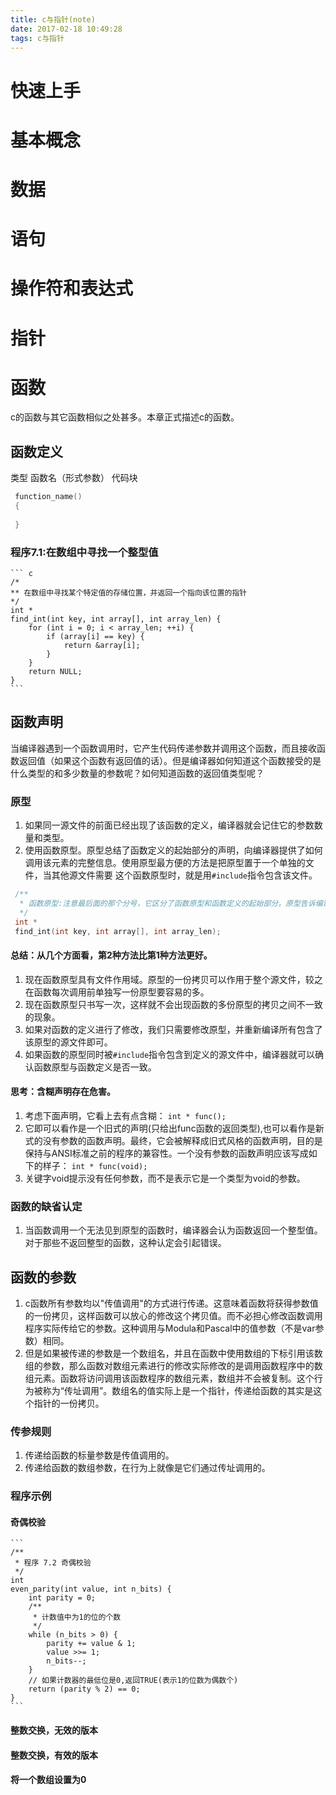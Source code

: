 ```yaml
---
title: c与指针(note)
date: 2017-02-18 10:49:28
tags: c与指针
---
```

# 快速上手
# 基本概念
# 数据
# 语句
# 操作符和表达式
# 指针
# 函数
   c的函数与其它函数相似之处甚多。本章正式描述c的函数。
## 函数定义
   类型
   函数名（形式参数）
   代码块
   ``` c
    function_name()
    {
    
    }
   ```
### 程序7.1:在数组中寻找一个整型值
    ``` c
    /*
    ** 在数组中寻找某个特定值的存储位置，并返回一个指向该位置的指针
    */
    int *
    find_int(int key, int array[], int array_len) {
        for (int i = 0; i < array_len; ++i) {
            if (array[i] == key) {
                return &array[i];
            }
        }
        return NULL;
    }
    ```
## 函数声明
   当编译器遇到一个函数调用时，它产生代码传递参数并调用这个函数，而且接收函数返回值（如果这个函数有返回值的话）。但是编译器如何知道这个函数接受的是什么类型的和多少数量的参数呢？如何知道函数的返回值类型呢？   
### 原型
   1. 如果同一源文件的前面已经出现了该函数的定义，编译器就会记住它的参数数量和类型。
   2. 使用函数原型。原型总结了函数定义的起始部分的声明，向编译器提供了如何调用该元素的完整信息。使用原型最方便的方法是把原型置于一个单独的文件，当其他源文件需要
这个函数原型时，就是用`#include`指令包含该文件。
   ``` c
    /**
     * 函数原型:注意最后面的那个分号，它区分了函数原型和函数定义的起始部分。原型告诉编译器函数的参数数量和每个参数的类型以及函数的返回类型。
     */
    int *
    find_int(int key, int array[], int array_len);
   ```
   
#### 总结：从几个方面看，第2种方法比第1种方法更好。
   1. 现在函数原型具有文件作用域。原型的一份拷贝可以作用于整个源文件，较之在函数每次调用前单独写一份原型要容易的多。
   2. 现在函数原型只书写一次，这样就不会出现函数的多份原型的拷贝之间不一致的现象。
   3. 如果对函数的定义进行了修改，我们只需要修改原型，并重新编译所有包含了该原型的源文件即可。
   4. 如果函数的原型同时被`#include`指令包含到定义的源文件中，编译器就可以确认函数原型与函数定义是否一致。
   
#### 思考：含糊声明存在危害。
   1. 考虑下面声明，它看上去有点含糊：
   `int * func();`
   2. 它即可以看作是一个旧式的声明(只给出func函数的返回类型),也可以看作是新式的没有参数的函数声明。最终，它会被解释成旧式风格的函数声明，目的是保持与ANSI标准之前的程序的兼容性。一个没有参数的函数声明应该写成如下的样子：
   `int * func(void);`
   3. 关键字void提示没有任何参数，而不是表示它是一个类型为void的参数。
   
### 函数的缺省认定
   1. 当函数调用一个无法见到原型的函数时，编译器会认为函数返回一个整型值。对于那些不返回整型的函数，这种认定会引起错误。
   
## 函数的参数
   1. c函数所有参数均以"传值调用"的方式进行传递。这意味着函数将获得参数值的一份拷贝，这样函数可以放心的修改这个拷贝值。而不必担心修改函数调用程序实际传给它的参数。这种调用与Modula和Pascal中的值参数（不是var参数）相同。
   2. 但是如果被传递的参数是一个数组名，并且在函数中使用数组的下标引用该数组的参数，那么函数对数组元素进行的修改实际修改的是调用函数程序中的数组元素。函数将访问调用该函数程序的数组元素，数组并不会被复制。这个行为被称为“传址调用”。数组名的值实际上是一个指针，传递给函数的其实是这个指针的一份拷贝。
   
### 传参规则
   1. 传递给函数的标量参数是传值调用的。
   2. 传递给函数的数组参数，在行为上就像是它们通过传址调用的。
   
### 程序示例

#### 奇偶校验
    ```
    /**
     * 程序 7.2 奇偶校验
     */
    int
    even_parity(int value, int n_bits) {
        int parity = 0;
        /**
         * 计数值中为1的位的个数
         */
        while (n_bits > 0) {
            parity += value & 1;
            value >>= 1;
            n_bits--;
        }
        // 如果计数器的最低位是0,返回TRUE(表示1的位数为偶数个)
        return (parity % 2) == 0;
    }
    ```
#### 整数交换，无效的版本
    
#### 整数交换，有效的版本

#### 将一个数组设置为0

   
   
   
   